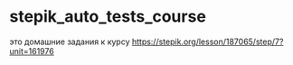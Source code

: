 # stepik_auto_tests_course
это домашние задания к курсу
https://stepik.org/lesson/187065/step/7?unit=161976
